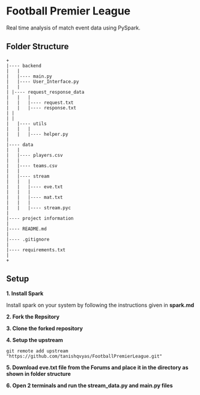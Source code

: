 # Football Premier League

Real time analysis of match event data using PySpark.


## Folder Structure

```
+
|---- backend
|	|
|	|---- main.py
|	|---- User_Interface.py
|	|
| |---- request_response_data
|	|	|
|	|	|---- request.txt
|	|	|---- response.txt
| |   
| |
|	|---- utils
|	|	|
|	|	|---- helper.py
|
|---- data
|	|
|	|---- players.csv
|	|
|	|---- teams.csv
|	|
|	|---- stream
|	|	|
|	|	|---- eve.txt
|	|	|
|	|	|---- mat.txt
|	|	|
|	|	|---- stream.pyc 
|
|---- project information
|
|---- README.md
|
|---- .gitignore
|
|---- requirements.txt
|
+
```


## Setup

**1. Install Spark**

Install spark on your system by following the instructions given in **spark.md**


**2. Fork the Repsitory**

**3. Clone the forked repository**

**4. Setup the upstream**

```
git remote add upstream "https://github.com/tanishqvyas/FootballPremierLeague.git"
```

**5. Download eve.txt file from the Forums and place it in the directory as shown in folder structure**

**6. Open 2 terminals and run the stream_data.py and main.py files**
